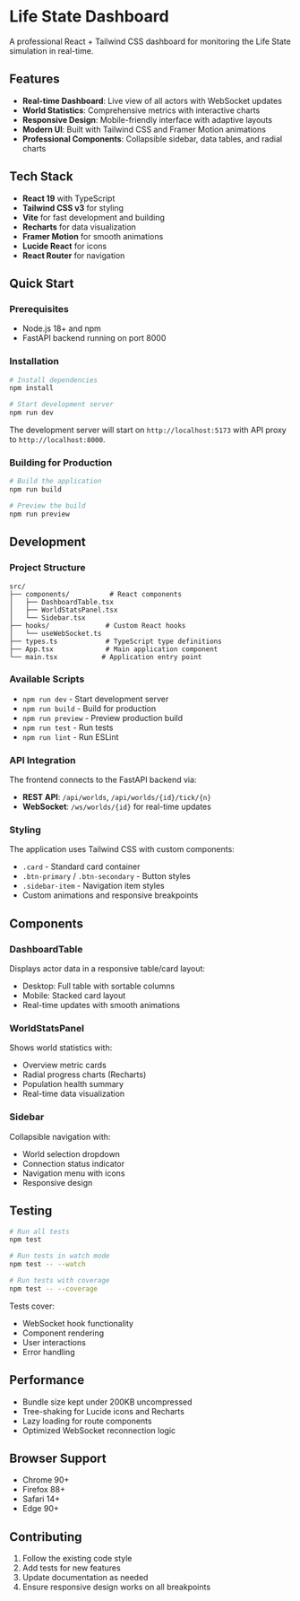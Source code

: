 # Life State Dashboard

A professional React + Tailwind CSS dashboard for monitoring the Life State simulation in real-time.

## Features

- **Real-time Dashboard**: Live view of all actors with WebSocket updates
- **World Statistics**: Comprehensive metrics with interactive charts
- **Responsive Design**: Mobile-friendly interface with adaptive layouts
- **Modern UI**: Built with Tailwind CSS and Framer Motion animations
- **Professional Components**: Collapsible sidebar, data tables, and radial charts

## Tech Stack

- **React 19** with TypeScript
- **Tailwind CSS v3** for styling
- **Vite** for fast development and building
- **Recharts** for data visualization
- **Framer Motion** for smooth animations
- **Lucide React** for icons
- **React Router** for navigation

## Quick Start

### Prerequisites

- Node.js 18+ and npm
- FastAPI backend running on port 8000

### Installation

```bash
# Install dependencies
npm install

# Start development server
npm run dev
```

The development server will start on `http://localhost:5173` with API proxy to `http://localhost:8000`.

### Building for Production

```bash
# Build the application
npm run build

# Preview the build
npm run preview
```

## Development

### Project Structure

```
src/
├── components/          # React components
│   ├── DashboardTable.tsx
│   ├── WorldStatsPanel.tsx
│   └── Sidebar.tsx
├── hooks/              # Custom React hooks
│   └── useWebSocket.ts
├── types.ts            # TypeScript type definitions
├── App.tsx             # Main application component
└── main.tsx           # Application entry point
```

### Available Scripts

- `npm run dev` - Start development server
- `npm run build` - Build for production
- `npm run preview` - Preview production build
- `npm run test` - Run tests
- `npm run lint` - Run ESLint

### API Integration

The frontend connects to the FastAPI backend via:

- **REST API**: `/api/worlds`, `/api/worlds/{id}/tick/{n}`
- **WebSocket**: `/ws/worlds/{id}` for real-time updates

### Styling

The application uses Tailwind CSS with custom components:

- `.card` - Standard card container
- `.btn-primary` / `.btn-secondary` - Button styles
- `.sidebar-item` - Navigation item styles
- Custom animations and responsive breakpoints

## Components

### DashboardTable

Displays actor data in a responsive table/card layout:
- Desktop: Full table with sortable columns
- Mobile: Stacked card layout
- Real-time updates with smooth animations

### WorldStatsPanel

Shows world statistics with:
- Overview metric cards
- Radial progress charts (Recharts)
- Population health summary
- Real-time data visualization

### Sidebar

Collapsible navigation with:
- World selection dropdown
- Connection status indicator
- Navigation menu with icons
- Responsive design

## Testing

```bash
# Run all tests
npm test

# Run tests in watch mode
npm test -- --watch

# Run tests with coverage
npm test -- --coverage
```

Tests cover:
- WebSocket hook functionality
- Component rendering
- User interactions
- Error handling

## Performance

- Bundle size kept under 200KB uncompressed
- Tree-shaking for Lucide icons and Recharts
- Lazy loading for route components
- Optimized WebSocket reconnection logic

## Browser Support

- Chrome 90+
- Firefox 88+
- Safari 14+
- Edge 90+

## Contributing

1. Follow the existing code style
2. Add tests for new features
3. Update documentation as needed
4. Ensure responsive design works on all breakpoints
